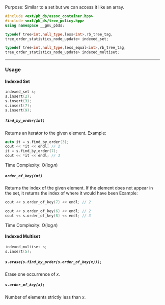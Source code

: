 Purpose: Similar to a set but we can access it like an array.

```cpp
#include <ext/pb_ds/assoc_container.hpp>
#include <ext/pb_ds/tree_policy.hpp>
using namespace __gnu_pbds;

typedef tree<int,null_type,less<int>,rb_tree_tag,
tree_order_statistics_node_update> indexed_set;

typedef tree<int,null_type,less_equal<int>,rb_tree_tag,
tree_order_statistics_node_update> indexed_multiset;
```

---
### Usage
#### Indexed Set
```cpp
indexed_set s;
s.insert(2);
s.insert(3);
s.insert(7);
s.insert(9);
```
##### `find_by_order(int)`
Returns an iterator to the given element.
Example:
```cpp
auto it = s.find_by_order(3);
cout << *it << endl; // 2
it = s.find_by_order(7);
cout << *it << endl; // 3
```
Time Complexity: O($\log n$)
##### `order_of_key(int)`
Returns the index of the given element. If the element does not appear in the set, it returns the index of where it would have been
Example:
```cpp
cout << s.order_of_key(7) << endl; // 2

cout << s.order_of_key(6) << endl; // 2
cout << s.order_of_key(8) << endl; // 3
```
Time Complexity: O($\log n$)

#### Indexed Multiset
```cpp
indexed_multiset s;
s.insert(5);
```
##### `s.erase(s.find_by_order(s.order_of_key(x)));`
Erase one occurrence of $x$.

##### `s.order_of_key(x);`
Number of elements strictly less than $x$.

